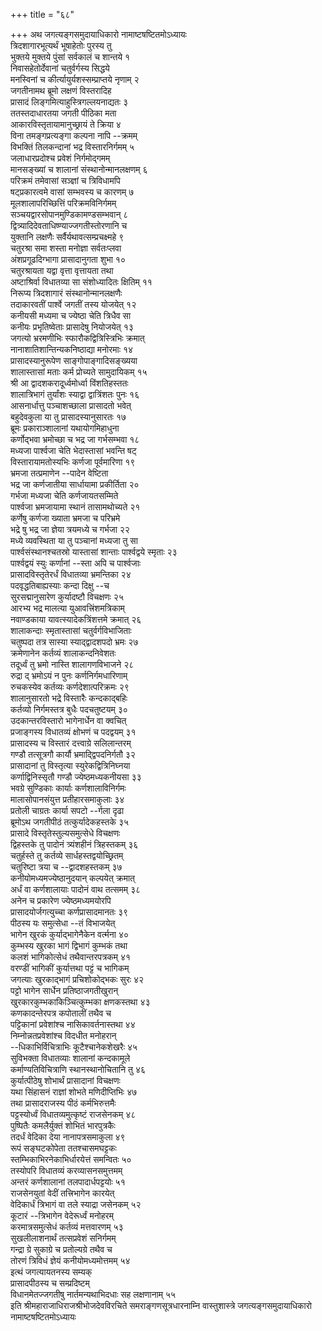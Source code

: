 +++
title = "६८"

+++
अथ जगत्यङ्गसमुदायाधिकारो नामाष्टषष्टितमोऽध्यायः  
त्रिदशागारभूत्यर्थं भूषाहेतोः पुरस्य तु  
भुक्तये मुक्तये पुंसां सर्वकालं च शान्तये १  
निवासहेतोर्देवानां चतुर्वर्गस्य सिद्धये  
मनस्विनां च कीर्त्यायुर्यशस्सम्प्राप्तये नृणाम् २  
जगतीनामथ ब्रूमो लक्षणं विस्तरादिह  
प्रासादं लिङ्गमित्याहुस्त्रिगल्लयनाद्यतः ३  
ततस्तदाधारतया जगती पीठिका मता  
आकारविस्तृतायामानुच्छ्रायं ते क्रिया ४  
विना तमङ्गप्रत्यङ्गा कल्पना नापि --क्रमम्  
विभक्तिं तिलकन्दानां भद्र विस्तारनिर्गमम् ५  
जलाधारप्रदोश्च प्रवेशं निर्गमोद्गमम्  
मानसङ्ख्यां च शालानां संस्थानोन्मानलक्षणम् ६  
परिक्रमं तमेवासां सञ्ज्ञां च त्रिविधामपि  
षट्प्रकारत्वमे वासां सम्भवस्य च कारणम् ७  
मूलशालापरिच्छित्तिं परिक्रमविनिर्गमम्  
सञ्चयद्वारसोपानमुण्डिकामण्डसम्भवान् ८  
द्वित्र्यादिदेवताधिष्ण्याज्जगतीस्तोरणानि च  
युक्तानि लक्षणैः सर्वैर्यथावत्सम्प्रचक्ष्महे ९  
चतुरश्रा समा शस्ता मनोज्ञा सर्वतःप्लवा  
अंशप्रगूढदिग्भागा प्रासादानुगता शुभा १०  
चतुरश्रायता यद्वा वृत्ता वृत्तायता तथा  
अष्टाश्रिर्वा विधातव्या सा संशोध्यादितः क्षितिम् ११  
निरूप्य त्रिदशागारं संस्थानोन्मानलक्षणैः  
तदाकारवतीं पार्श्वे जगतीं तस्य योजयेत् १२  
कनीयसी मध्यमा च ज्येष्ठा चेति त्रिधैव सा  
कनीयः प्रभृतिष्वेताः प्रासादेषु नियोजयेत् १३  
जगत्यो भ्ररमणीभिः स्फारौकद्वित्रिस्त्रिभिः क्रमात्  
नानाशातिशान्तिन्यकनिष्ठाद्या मनोरमाः १४  
प्रासादस्यानुरूपेण साङ्गोपाङ्गादिसङ्ख्यया  
शालास्तासां मताः कर्म प्रोच्यते सामुदायिकम् १५  
श्री आ द्वादशकरादूर्ध्वमोर्ध्वा विंशतिहस्ततः  
शालात्रिभागं तुर्यांशः स्याद्वा द्वात्रिंशतः पुनः १६  
आसनार्धात्तु पञ्चाशच्छाला प्रासादतो भवेत्  
बहुदेवकुला या तु प्रासादस्यानुसारतः १७  
ब्रूमः प्रकाराञ्शालानां यथायोगमिहाधुना  
कर्णोद्भवा भ्रमोच्छा च भद्र जा गर्भसम्भवा १८  
मध्यजा पार्श्वजा चेति भेदास्तासां भवन्ति षट्  
विस्तारायामतोस्यभिः कर्णजा पूर्वमारिणा १९  
भ्रमजा तत्प्रमाणेन --पादेन वेष्टिता  
भद्र जा कर्णजातीया सार्धायामा प्रकीर्तिता २०  
गर्भजा मध्यजा चेति कर्णजायतसम्मिते  
पार्श्वजा भ्रमजायामा स्थानं तासामथोच्यते २१  
कर्णेषु कर्णजा ख्याता भ्रमजा च परिभ्रमे  
भद्रे षु भद्र जा ज्ञेया त्रयमध्ये च गर्भजा २२  
मध्ये व्यवस्थिता या तु पञ्चानां मध्यजा तु सा  
पार्श्वसंस्थानश्चतस्रो यास्तासां शान्ताः पार्श्वद्वये स्मृताः २३  
पार्श्वद्वयं स्युः कर्णानां --स्ता अपि च पार्श्वजाः  
प्रासादविस्तृतेरर्धं विधातव्या भ्रमन्तिका २४  
पदवृद्धतिबाह्यस्याः कन्दा दिक्षु --च  
सुरसद्मानुसारेण कुर्यादष्टौ विचक्षणः २५  
आरभ्य भद्र मालत्या युआवत्त्रिंशमत्रिकाम्  
नवाण्डकाया यावत्स्यादेकत्रिंशत्तमे क्रमात् २६  
शालाकन्दाः स्मृतास्तासां चतुर्वर्गविभाजिताः  
चतुष्पदा तत्र सास्या स्याद्द्वादशपदो भ्रमः २७  
क्रमेणानेन कर्तव्यं शालाकन्दनिवेशतः  
तदूर्ध्वं तु भ्रमो नास्ति शालागणविभाजने २८  
रुद्रा द् भ्रमोऽयं न पुनः कर्णनिर्गमधारिणाम्  
रुचकस्येव कर्तव्यः कर्णदेशात्परिक्रमः २९  
शालानुसारतो भद्रे विस्तारैः कन्दकाद्बहिः  
कर्तव्यो निर्गमस्तत्र बुधैः पदचतुष्टयम् ३०  
उदकान्तरविस्तारो भागेनार्धेन वा क्वचित्  
प्रजाङ्गस्य विधातव्यं क्षोभणं च पदद्वयम् ३१  
प्रासादस्य च विस्तारं दत्त्वाग्रे सलिलान्तरम्  
गण्डौ तत्सूत्रगौ कार्यौ भ्रमाद्द्विपदनिर्गतौ ३२  
प्रासादानां तु विस्तृत्या स्युरेकद्वित्रिनिघ्नया  
कर्णाद्विनिस्सृतौ गण्डौ ज्येष्ठमध्यकनीयसा ३३  
भवग्रे सुण्डिकाः कार्याः कर्णशालाविनिर्गमः  
मालासोपानसंयुत्त प्रतीहारसमाकुलाः ३४  
प्रतोली चाग्रतः कार्या सपटो --र्गला दृढा  
ब्रूमोऽथ जगतीपीठं तत्कुर्यादेकहस्तके ३५  
प्रासादे विस्तृतेस्तुल्यसमुत्सेधे विचक्षणः  
द्विहस्तके तु पादोनं त्र्यंशहीनं त्रिहस्तकम् ३६  
चतुर्हस्ते तु कर्तव्ये सार्धहस्तद्वयोच्छ्रितम्  
चतुरिष्टा त्रया च --द्वादशहस्तकम् ३७  
कनीयोमध्यमज्येष्ठानुदयान् कल्पयेत् क्रमात्  
अर्धं वा कर्णशालायाः पादोनं वाथ तत्समम् ३८  
अनेन च प्रकारेण ज्येष्ठमध्यमयोरपि  
प्रासादयोर्जगत्युच्चा कर्णप्रासादमानतः ३९  
पीठस्य यः समुत्सेधा --तं विभाजयेत्  
भागेन खुरकं कुर्याद्भागेनैकेन वर्त्मना ४०  
कुम्भस्य खुरका भागं द्विभागं कुम्भकं तथा  
कलशं भागिकोत्सेधं तथैवान्तरपत्रकम् ४१  
वरण्डीं भागिकीं कुर्यात्तथा पट्टं च भागिकम्  
जगत्याः खुरकाद्भागं प्रचिशोकोद्भकः सुरः ४२  
पट्टो भागेन सार्धेन प्रतिष्ठाजगतीखुरान्  
खुरकारकुम्भकाकिञ्चित्कुम्भका क्षणकस्तथा ४३  
कणकादन्तेरपत्र कपोतालीं तथैव च  
पट्टिकानां प्रवेशांश्च नासिकावर्तनास्तथा ४४  
निम्नोन्नतप्रवेशांश्च विदधीत मनोहरान्  
\--धिकाभिर्विचित्राभिः कूटैश्चानेकशेखरैः ४५  
सुविभक्ता विधातव्याः शालानां कन्दकामूले  
कर्माण्यतिविचित्राणि स्थानस्थानोचितानि तु ४६  
कुर्यात्पीठेषु शोभार्थं प्रासादानां विचक्षणः  
यथा सिंहासनं राज्ञां शोभते मणिदीप्तिभिः ४७  
तथा प्रासादराजस्य पीठं कर्मभिरुत्तमैः  
पट्टस्योर्ध्वं विधातव्यमुत्कृष्टं राजसेनकम् ४८  
पुष्पितैः कमलैर्युक्तं शोभितं भारपुत्रकैः  
तदर्धं वेदिका देया नानापत्रसमाकुला ४९  
रूपं सङ्घटकोपेता ततश्चासमघट्टकः  
स्तम्भिकाभिरनेकाभिर्धारयेत्तं समन्वितः ५०  
तस्योपरि विधातव्यं करव्यासनसमुत्तमम्  
अन्तरं कर्णशालानां तलपादार्धपट्टयोः ५१  
राजसेनयुतां वेदीं तत्त्रिभागेन कारयेत्  
वेदिकार्धं त्रिभागं वा तले स्याद्रा जसेनकम् ५२  
कूटारं --त्रिभागेन वेदेरूर्ध्वं मनोहरम्  
करमात्रसमुत्सेधं कर्तव्यं मत्तवारणम् ५३  
सुखलीलाशनार्थं तत्सप्रवेशं सनिर्गमम्  
गन्द्रा ग्रे सुकाग्रे च प्रतोल्यग्रे तथैव च  
तोरणं त्रिविधं ज्ञेयं कनीयोमध्यमोत्तमम् ५४  
इत्थं जगत्यायतनस्य सम्यक्  
प्रासादपीठस्य च सम्प्रदिष्टम्  
विधानमेतज्जगतीषु नार्तमन्यथाभिदधाः सह लक्षणानाम् ५५  
इति श्रीमहाराजाधिराजश्रीभोजदेवविरचिते समराङ्गणसूत्रधारनाम्नि
वास्तुशास्त्रे जगत्यङ्गसमुदायाधिकारो
नामाष्टषष्टितमोऽध्यायः  
   
